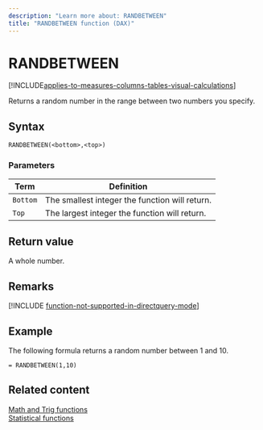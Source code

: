 ```yaml
---
description: "Learn more about: RANDBETWEEN"
title: "RANDBETWEEN function (DAX)"
---
```

# RANDBETWEEN

[!INCLUDE[applies-to-measures-columns-tables-visual-calculations](includes/applies-to-measures-columns-tables-visual-calculations.md)]

Returns a random number in the range between two numbers you specify.  
  
## Syntax  
  
```dax
RANDBETWEEN(<bottom>,<top>)  
```
  
### Parameters  
  
|Term|Definition|  
|--------|--------------|  
|`Bottom`|The smallest integer the function will return.|  
|`Top`|The largest integer the function will return.|  
  
## Return value

A whole number.  
  
## Remarks

[!INCLUDE [function-not-supported-in-directquery-mode](includes/function-not-supported-in-directquery-mode.md)]
  
## Example

The following formula returns a random number between 1 and 10.  
  
```dax
= RANDBETWEEN(1,10)  
```
  
## Related content

[Math and Trig functions](math-and-trig-functions-dax.md)  
[Statistical functions](statistical-functions-dax.md)  
